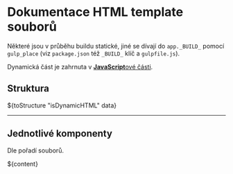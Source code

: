 # Dokumentace HTML template souborů

Některé jsou v průběhu buildu statické, jiné se dívají do `app._BUILD_` pomocí `gulp_place` (viz `package.json` též `_BUILD_` klíč a `gulpfile.js`).

Dynamická část je zahrnuta v [**JavaScript**ové části](./javascript.md).

## Struktura
${toStructure "isDynamicHTML" data}

___

## Jednotlivé komponenty

Dle pořadí souborů.

${content}